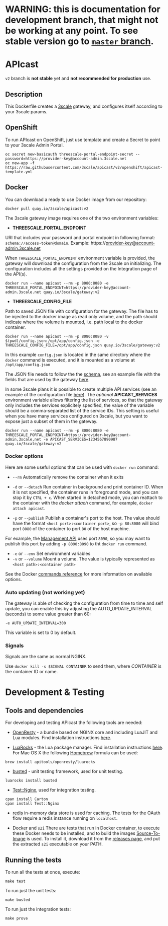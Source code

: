 
# **WARNING**: this is documentation for development branch, that might not be working at any point. To see stable version go to [`master` branch](https://github.com/3scale/apicast/tree/master).


# APIcast

`v2` branch is **not stable** yet and **not recommended for production** use.

## Description

This Dockerfile creates a [3scale](http://www.3scale.net) gateway, and configures itself according to your 3scale params.

## OpenShift

To run APIcast on OpenShift, just use template and create a Secret to point to your 3scale Admin Portal.

```shell
oc secret new-basicauth threescale-portal-endpoint-secret --password=https://provider-key@account-admin.3scale.net
oc new-app -f https://raw.githubusercontent.com/3scale/apicast/v2/openshift/apicast-template.yml
```

## Docker

You can download a ready to use Docker image from our repository:

```
docker pull quay.io/3scale/apicast:v2
```

The 3scale gateway image requires one of the two environment variables:

* **THREESCALE_PORTAL_ENDPOINT**

URI that includes your password and portal endpoint in following format: `schema://access-token@domain`.
Example: https://provider-key@account-admin.3scale.net

When `THREESCALE_PORTAL_ENDPOINT` environment variable is provided, the gateway will download the configuration from the 3scale on initializing. The configuration includes all the settings provided on the Integration page of the API(s).

```
docker run --name apicast --rm -p 8080:8080 -e THREESCALE_PORTAL_ENDPOINT=https://provider-key@account-admin.3scale.net quay.io/3scale/gateway:v2
```

* **THREESCALE_CONFIG_FILE**

Path to saved JSON file with configuration for the gateway. The file has to be injected to the docker image as read only volume, and the path should indicate where the volume is mounted, i.e. path local to the docker container.

```
docker run --name apicast --rm -p 8080:8080 -v $(pwd)/config.json:/opt/app/config.json -e THREESCALE_CONFIG_FILE=/opt/app/config.json quay.io/3scale/gateway:v2
```

In this example `config.json` is located in the same directory where the `docker` command is executed, and it is mounted as a volume at `/opt/app/config.json`

The JSON file needs to follow the the [schema](schema.json), see an example file with the fields that are used by the gateway [here](examples/configuration/example-config.json).

In some 3scale plans it is possible to create multiple API services (see an example of the configuration file [here](examples/configuration/multiservice.json)). The _optional_ **APICAST_SERVICES** environment variable allows filtering the list of services, so that the gateway only includes the services explicitely specified, the value of the variable should be a comma-separated list of the service IDs. This setting is useful when you have many services configured on 3scale, but you want to expose just a subset of them in the gateway.

```
docker run --name apicast --rm -p 8080:8080 -e THREESCALE_PORTAL_ENDPOINT=https://provider-key@account-admin.3scale.net -e APICAST_SERVICES=1234567890987 quay.io/3scale/gateway:v2
```

### Docker options

Here are some useful options that can be used with `docker run` command:

- `--rm`
Automatically remove the container when it exits

- `-d` or `--detach`
Run container in background and print container ID. When it is not specified, the container runs in foreground mode, and you can stop it by `CTRL + c`. When started in detached mode, you can reattach to the container with the _docker attach_ command, for example, `docker attach apicast`.

- `-p` or `--publish` Publish a container's port to the host. The value should have the format `<host port>:<container port>`, so `-p 80:8080` will bind port `8080` of the container to port `80` of the host machine.

For example, the [Management API](doc/management-api.md) uses port `8090`, so you may want to publish this port by adding `-p 8090:8090` to tht `docker run` command.

- `-e` or `--env` Set environment variables
- `-v` or `--volume` Mount a volume. The value is typically represented as `<host path>:<container path>`

See the Docker [commands reference](https://docs.docker.com/engine/reference/commandline/) for more information on available options.

### Auto updating (not working yet)

The gateway is able of checking the configuration from time to time and self update, you can enable this by adjusting the AUTO_UPDATE_INTERVAL (seconds) to some value greater than 60:

```
-e AUTO_UPDATE_INTERVAL=300
```

This variable is set to 0 by default.

### Signals

Signals are the same as normal NGINX.

Use `docker kill -s $SIGNAL CONTAINER` to send them, where _CONTAINER_ is the container ID or name.

# Development & Testing

## Tools and dependencies

For developing and testing APIcast the following tools are needed:

- [OpenResty](http://openresty.org/en/) - a bundle based on NGINX core and including LuaJIT and Lua modules. Find installation instructions [here](http://openresty.org/en/installation.html).

- [LuaRocks](https://luarocks.org/) - the Lua package manager.
 Find installation instructions [here](https://github.com/keplerproject/luarocks/wiki/Download).
 For Mac OS X the following [Homebrew](http://brew.sh/) formula can be used:
 ```shell
 brew install apitools/openresty/luarocks
 ```

- [busted](http://olivinelabs.com/busted/) - unit testing framework, used for unit testing.
 ```shell
 luarocks install busted
 ```

- [Test::Nginx](http://search.cpan.org/~agent/Test-Nginx-0.25/lib/Test/Nginx/Socket.pm), used for integration testing.
 ```shell
 cpan install Carton
 cpan install Test::Nginx
 ```

- [redis](http://redis.io/) in-memory data store is used for caching. The tests for the OAuth flow require a redis instance running on `localhost`.

- Docker and `s2i`
 There are tests that run in Docker container, to execute these Docker needs to be installed, and to build the images [Source-To-Image](https://github.com/openshift/source-to-image) is used. To install it, download it from the [releases page](https://github.com/openshift/source-to-image/releases), and put the extracted `s2i` executable on your PATH.

## Running the tests

To run all the tests at once, execute:

```
make test
```

To run just the unit tests:

```
make busted
```

To run just the integration tests:

```
make prove
```